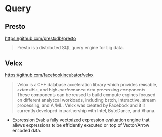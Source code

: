 # Query

## Presto

https://github.com/prestodb/presto

> Presto is a distributed SQL query engine for big data.


## Velox

https://github.com/facebookincubator/velox

> Velox is a C++ database acceleration library which provides reusable, extensible, and high-performance data processing 
> components. These components can be reused to build compute engines focused on different analytical workloads, 
> including batch, interactive, stream processing, and AI/ML. Velox was created by Facebook and it is currently
> developed in partnership with Intel, ByteDance, and Ahana.


- Expression Eval: a fully vectorized expression evaluation engine that allows expressions to be efficiently executed on top of Vector/Arrow encoded data.
